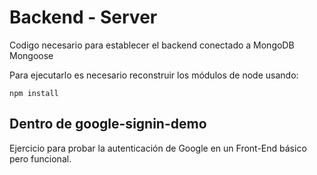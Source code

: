 # Backend - Server

Codigo necesario para establecer el backend conectado a MongoDB Mongoose

Para ejecutarlo es necesario reconstruir los módulos de node usando:

```
npm install
```

## Dentro de google-signin-demo

Ejercicio para probar la autenticación de Google en un Front-End básico pero funcional.

